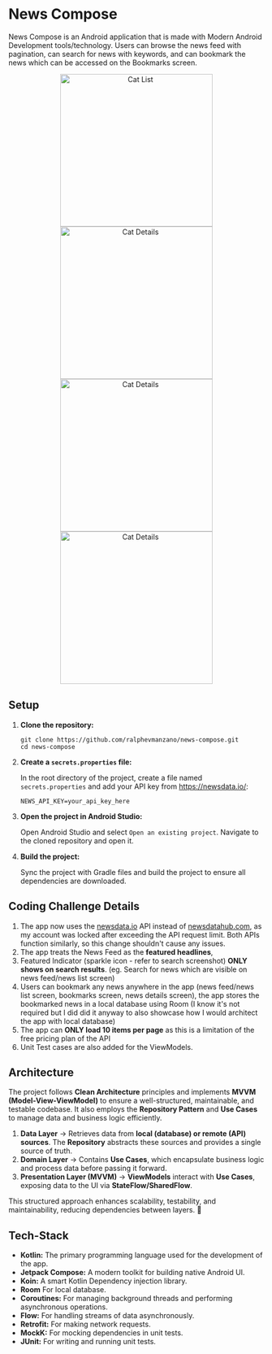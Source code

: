 # News Compose

News Compose is an Android application that is made with Modern Android Development tools/technology. Users can browse the news feed with pagination, can search for news with keywords, and can bookmark the news which can be accessed on the Bookmarks screen. 

<p align="center">
  <img src="media/screen-1.png" alt="Cat List" width="300"/>
  <img src="media/screen-2.png" alt="Cat Details" width="300"/>
  <img src="media/screen-3.png" alt="Cat Details" width="300"/>
  <img src="media/screen-4.png" alt="Cat Details" width="300"/>
</p>

## Setup

1. **Clone the repository:**

    ```
    git clone https://github.com/ralphevmanzano/news-compose.git
    cd news-compose
    ```

2. **Create a `secrets.properties` file:**

    In the root directory of the project, create a file named `secrets.properties` and add your API key from https://newsdata.io/:

    ```properties
    NEWS_API_KEY=your_api_key_here
    ```

3. **Open the project in Android Studio:**

    Open Android Studio and select `Open an existing project`. Navigate to the cloned repository and open it.

4. **Build the project:**

    Sync the project with Gradle files and build the project to ensure all dependencies are downloaded.

## Coding Challenge Details
1. The app now uses the [newsdata.io](https://newsdata.io/) API instead of [newsdatahub.com](https://newsdatahub.com/), as my account was locked after exceeding the API request limit. Both APIs function similarly, so this change shouldn't cause any issues.
2. The app treats the News Feed as the **featured headlines**,
3. Featured Indicator (sparkle icon - refer to search screenshot) **ONLY shows on search results**. (eg. Search for news which are visible on news feed/news list screen)
4. Users can bookmark any news anywhere in the app (news feed/news list screen, bookmarks screen, news details screen), the app stores the bookmarked news in a local database using Room (I know it's not required but I did did it anyway to also showcase how I would architect the app with local database)
5. The app can **ONLY load 10 items per page** as this is a limitation of the free pricing plan of the API
6. Unit Test cases are also added for the ViewModels.

## Architecture
The project follows **Clean Architecture** principles and implements **MVVM (Model-View-ViewModel)** to ensure a well-structured, maintainable, and testable codebase. It also employs the **Repository Pattern** and **Use Cases** to manage data and business logic efficiently.  

1. **Data Layer** → Retrieves data from **local (database) or remote (API) sources**. The **Repository** abstracts these sources and provides a single source of truth.  
2. **Domain Layer** → Contains **Use Cases**, which encapsulate business logic and process data before passing it forward.  
3. **Presentation Layer (MVVM)** → **ViewModels** interact with **Use Cases**, exposing data to the UI via **StateFlow/SharedFlow**.  

This structured approach enhances scalability, testability, and maintainability, reducing dependencies between layers. 🚀

## Tech-Stack

- **Kotlin:** The primary programming language used for the development of the app.
- **Jetpack Compose:** A modern toolkit for building native Android UI.
- **Koin:** A smart Kotlin Dependency injection library.
- **Room** For local database.
- **Coroutines:** For managing background threads and performing asynchronous operations.
- **Flow:** For handling streams of data asynchronously.
- **Retrofit:** For making network requests.
- **MockK:** For mocking dependencies in unit tests.
- **JUnit:** For writing and running unit tests.

